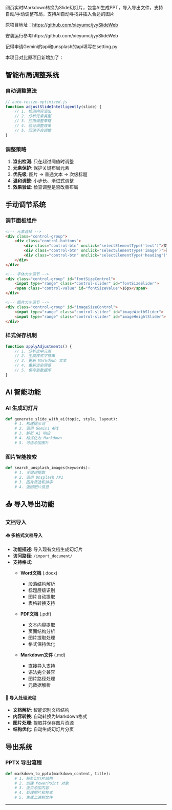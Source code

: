 网页实时Markdown转换为Slide幻灯片，包含AI生成PPT，导入导出文件，支持自动/手动调整布局，支持AI自动寻找并插入合适的图片

原项目地址：https://github.com/xieyumc/jyySlideWeb

安装运行参考https://github.com/xieyumc/jyySlideWeb

记得申请Gemini的api和unsplash的api填写在setting.py

本项目对比原项目新增加了：

## 智能布局调整系统

### 自动调整算法
```javascript
// auto-resize-optimized.js
function adjustSlideIntelligently(slide) {
    // 1. 检测内容溢出
    // 2. 分析元素类型
    // 3. 应用调整策略
    // 4. 验证调整效果
    // 5. 回滚不良调整
}
```

### 调整策略
1. **溢出检测**: 只在超过阈值时调整
2. **元素保护**: 保护关键布局元素
3. **优先级**: 图片 → 普通文本 → 次级标题
4. **温和调整**: 小步长、渐进式调整
5. **效果验证**: 检查调整是否改善布局

## 手动调节系统

### 调节面板组件
```html
<!-- 元素选择 -->
<div class="control-group">
    <div class="control-buttons">
        <div class="control-btn" onclick="selectElementType('text')">文字</div>
        <div class="control-btn" onclick="selectElementType('image')">图片</div>
        <div class="control-btn" onclick="selectElementType('heading')">标题</div>
    </div>
</div>

<!-- 字体大小调节 -->
<div class="control-group" id="fontSizeControl">
    <input type="range" class="control-slider" id="fontSizeSlider">
    <span class="control-value" id="fontSizeValue">16px</span>
</div>

<!-- 图片大小调节 -->
<div class="control-group" id="imageSizeControl">
    <input type="range" class="control-slider" id="imageWidthSlider">
    <input type="range" class="control-slider" id="imageHeightSlider">
</div>
```

### 样式保存机制
```javascript
function applyAdjustments() {
    // 1. 分析选中元素
    // 2. 生成样式字符串
    // 3. 更新 Markdown 文本
    // 4. 重新渲染预览
    // 5. 保存到数据库
}
```

## AI 智能功能

### AI 生成幻灯片
```python
def generate_slide_with_ai(topic, style, layout):
    # 1. 构建提示词
    # 2. 调用 Gemini API
    # 3. 解析 AI 响应
    # 4. 格式化为 Markdown
    # 5. 可选添加图片
```

### 图片智能搜索
```python
def search_unsplash_images(keywords):
    # 1. 关键词提取
    # 2. 调用 Unsplash API
    # 3. 图片筛选和排序
    # 4. 返回图片信息
```

## 📤 导入导出功能

### 文档导入

#### **📥 多格式文档导入**
- **功能描述**: 导入现有文档生成幻灯片
- **访问路径**: `/import_document/`
- **支持格式**:
  - **Word文档** (.docx)
    - 段落结构解析
    - 标题层级识别
    - 图片自动提取
    - 表格转换支持
  
  - **PDF文档** (.pdf)
    - 文本内容提取
    - 页面结构分析
    - 图片提取处理
    - 格式保持优化
  
  - **Markdown文件** (.md)
    - 直接导入支持
    - 语法完全兼容
    - 图片路径处理
    - 元数据解析

#### **🔄 导入处理流程**
- **文档解析**: 智能识别文档结构
- **内容转换**: 自动转换为Markdown格式
- **图片处理**: 提取并保存图片资源
- **结构优化**: 自动生成幻灯片分页

## 导出系统

### PPTX 导出流程
```python
def markdown_to_pptx(markdown_content, title):
    # 1. 解析幻灯片结构
    # 2. 创建 PowerPoint 对象
    # 3. 逐页添加内容
    # 4. 处理图片和样式
    # 5. 生成二进制文件
```

---
